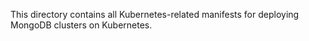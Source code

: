 This directory contains all Kubernetes-related manifests for deploying MongoDB clusters on Kubernetes.
